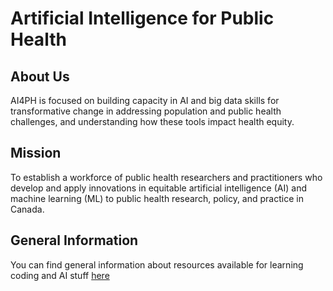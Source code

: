# Artificial Intelligence for Public Health

## About Us

AI4PH is focused on building capacity in AI and big data skills for transformative change in addressing population and public health challenges, and understanding how these tools impact health equity.

## Mission

To establish a workforce of public health researchers and practitioners who develop and apply innovations in equitable artificial intelligence (AI) and machine learning (ML) to public health research, policy, and practice in Canada.

## General Information 

You can find general information about resources available for learning coding and AI stuff [here](https://github.com/ai4ph-hrtp/coding_resources)

